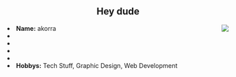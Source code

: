 <h2 align="center">  Hey dude </h2>
  <div align="center">
<img src="[https://64.media.tumblr.com/e1f1c97123ae217eb731500e502e0083/tumblr_n9dxcikmIU1qc9zfzo7_r1_250.gif](https://78.media.tumblr.com/754ddea4034d95844c2a1593e2db6558/tumblr_owwoh0j7wg1wbxqk4o1_540.gif)" align="right">
  </div>
<li>
 <b>Name:</b> akorra</li>
<li>
</li>
<li>
</li>
<li>
</li>
<li>
</li>
<li>
<b>Hobbys:</b> Tech Stuff, Graphic Design, Web Development

